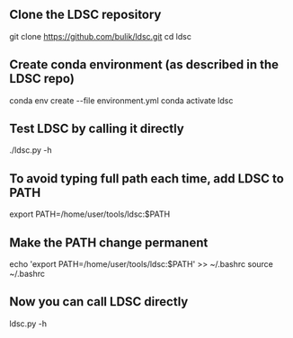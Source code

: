 ## Clone the LDSC repository
git clone https://github.com/bulik/ldsc.git
cd ldsc

## Create conda environment (as described in the LDSC repo)
conda env create --file environment.yml
conda activate ldsc

## Test LDSC by calling it directly
./ldsc.py -h

## To avoid typing full path each time, add LDSC to PATH
export PATH=/home/user/tools/ldsc:$PATH

## Make the PATH change permanent
echo 'export PATH=/home/user/tools/ldsc:$PATH' >> ~/.bashrc
source ~/.bashrc

## Now you can call LDSC directly
ldsc.py -h

